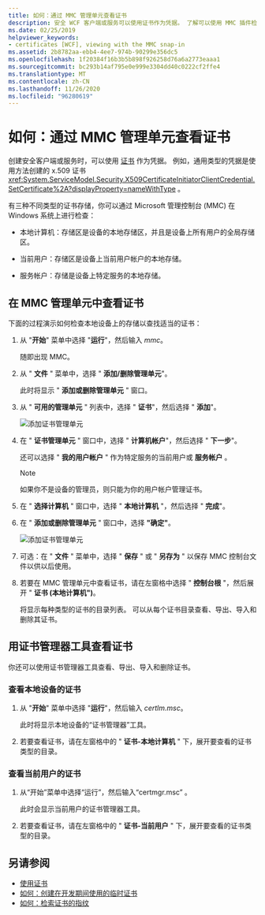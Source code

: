 ```yaml
---
title: 如何：通过 MMC 管理单元查看证书
description: 安全 WCF 客户端或服务可以使用证书作为凭据。 了解可以使用 MMC 插件检查的证书存储类型。
ms.date: 02/25/2019
helpviewer_keywords:
- certificates [WCF], viewing with the MMC snap-in
ms.assetid: 2b8782aa-ebb4-4ee7-974b-90299e356dc5
ms.openlocfilehash: 1f20384f16b3b5b898f926258d76a6a2773eaaa1
ms.sourcegitcommit: bc293b14af795e0e999e3304dd40c0222cf2ffe4
ms.translationtype: MT
ms.contentlocale: zh-CN
ms.lasthandoff: 11/26/2020
ms.locfileid: "96280619"
---
```

# <a name="how-to-view-certificates-with-the-mmc-snap-in"></a>如何：通过 MMC 管理单元查看证书

创建安全客户端或服务时，可以使用 [证书](working-with-certificates.md) 作为凭据。 例如，通用类型的凭据是使用方法创建的 x.509 证书 <xref:System.ServiceModel.Security.X509CertificateInitiatorClientCredential.SetCertificate%2A?displayProperty=nameWithType> 。

有三种不同类型的证书存储，你可以通过 Microsoft 管理控制台 (MMC) 在 Windows 系统上进行检查：

- 本地计算机：存储区是设备的本地存储区，并且是设备上所有用户的全局存储区。

- 当前用户：存储区是设备上当前用户帐户的本地存储。

- 服务帐户：存储是设备上特定服务的本地存储。

## <a name="view-certificates-in-the-mmc-snap-in"></a>在 MMC 管理单元中查看证书

下面的过程演示如何检查本地设备上的存储以查找适当的证书：
  
1. 从 "**开始**" 菜单中选择 "**运行**"，然后输入 *mmc*。

    随即出现 MMC。
  
2. 从 " **文件** " 菜单中，选择 " **添加/删除管理单元**"。

    此时将显示 " **添加或删除管理单元** " 窗口。
  
3. 从 " **可用的管理单元** " 列表中，选择 " **证书**"，然后选择 " **添加**"。  

    ![添加证书管理单元](./media/mmc-add-certificate-snap-in.png)
  
4. 在 " **证书管理单元** " 窗口中，选择 " **计算机帐户**"，然后选择 " **下一步**"。
  
    还可以选择 " **我的用户帐户** " 作为特定服务的当前用户或 **服务帐户** 。

    > [!NOTE]
    > 如果你不是设备的管理员，则只能为你的用户帐户管理证书。
  
5. 在 " **选择计算机** " 窗口中，选择 " **本地计算机** "，然后选择 " **完成**"。  
  
6. 在 " **添加或删除管理单元** " 窗口中，选择 **"确定"**。  
  
    ![添加证书管理单元](./media/mmc-certificate-snap-in-selected.png)

7. 可选：在 " **文件** " 菜单中，选择 " **保存** " 或 " **另存为** " 以保存 MMC 控制台文件以供以后使用。  

8. 若要在 MMC 管理单元中查看证书，请在左窗格中选择 " **控制台根** "，然后展开 " **证书 (本地计算机")**。

    将显示每种类型的证书的目录列表。 可以从每个证书目录查看、导出、导入和删除其证书。

## <a name="view-certificates-with-the-certificate-manager-tool"></a>用证书管理器工具查看证书

你还可以使用证书管理器工具查看、导出、导入和删除证书。

### <a name="to-view-certificates-for-the-local-device"></a>查看本地设备的证书

1. 从 "**开始**" 菜单中选择 "**运行**"，然后输入 *certlm.msc*。

    此时将显示本地设备的“证书管理器”工具。
  
2. 若要查看证书，请在左窗格中的 " **证书-本地计算机** " 下，展开要查看的证书类型的目录。

### <a name="to-view-certificates-for-the-current-user"></a>查看当前用户的证书

1. 从“开始”菜单中选择“运行”，然后输入“certmgr.msc”  。

    此时会显示当前用户的证书管理器工具。
  
2. 若要查看证书，请在左窗格中的 " **证书-当前用户** " 下，展开要查看的证书类型的目录。

## <a name="see-also"></a>另请参阅

- [使用证书](working-with-certificates.md)
- [如何：创建在开发期间使用的临时证书](how-to-create-temporary-certificates-for-use-during-development.md)
- [如何：检索证书的指纹](how-to-retrieve-the-thumbprint-of-a-certificate.md)

